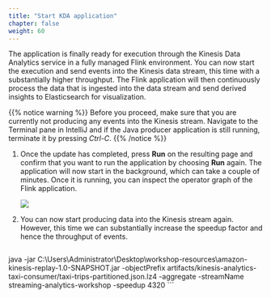 ```yaml
---
title: "Start KDA application"
chapter: false
weight: 60
---
```


The application is finally ready for execution through the Kinesis Data Analytics service in a fully managed Flink environment. You can now start the execution and send events into the Kinesis data stream, this time with a substantially higher throughput. The Flink application will then continuously process the data that is ingested into the data stream and send derived insights to Elasticsearch for visualization.

{{% notice warning %}}
Before you proceed, make sure that you are currently not producing any events into the Kinesis stream. Navigate to the Terminal pane in IntelliJ and if the Java producer application is still running, terminate it by pressing *Ctrl-C*.
{{% /notice %}}

1. Once the update has completed, press **Run** on the resulting page and confirm that you want to run the application by choosing **Run** again. The application will now start in the background, which can take a couple of minutes. Once it is running, you can inspect the operator graph of the Flink application. 

	![](/images/kda-running-app.png)

2. You can now start producing data into the Kinesis stream again. However, this time we can substantially increase the speedup factor and hence the throughput of events.

	```
java -jar C:\Users\Administrator\Desktop\workshop-resources\amazon-kinesis-replay-1.0-SNAPSHOT.jar -objectPrefix artifacts/kinesis-analytics-taxi-consumer/taxi-trips-partitioned.json.lz4 -aggregate -streamName streaming-analytics-workshop -speedup 4320 
	```
